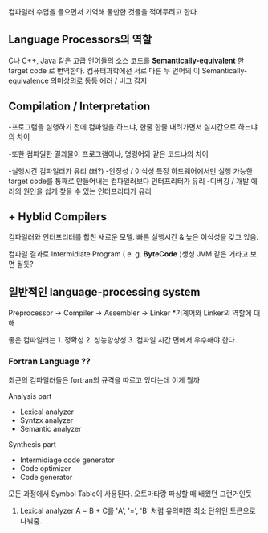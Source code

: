 


컴파일러 수업을 들으면서 기억해 둘만한 것들을 적어두려고 한다.

## Language Processors의 역할

C나 C++, Java 같은 고급 언어들의 소스 코드를
**Semantically-equivalent** 한 target code 로 번역한다. 
컴퓨터과학에선 서로 다른 두 언어의 이 Semantically-equivalence 의미상의로 동등
에러 / 버그 감지

## Compilation  /  Interpretation

 
-프로그램을 실행하기 전에 컴파일을 하느냐, 한줄 한줄 내려가면서 실시간으로 하느냐의 차이

-또한 컴파일한 결과물이 프로그램이냐, 명령어와 같은 코드냐의 차이

-실행시간 
	컴파일러가 유리 (왜?)
-안정성 / 이식성
	특정 하드웨어에서만 실행 가능한 target code를 통째로 만들어내는 컴파일러보다 인터프리터가 유리
-디버깅 / 개발
	에러의 원인을 쉽게 찾을 수 있는 인터프리터가 유리

## + Hyblid Compilers
컴파일러와 인터프리터를 합친 새로운 모델. 빠른 실행시간 & 높은 이식성을 갖고 있음.

컴파일 결과로 Intermidiate Program ( e. g. **ByteCode** )생성
JVM 같은 거라고 보면 될듯?

## 일반적인 language-processing system 

Preprocessor -> Compiler -> Assembler -> Linker
*기계어와 Linker의 역할에 대해

좋은 컴파일러는 1. 정확성 2. 성능향상성 3. 컴파일 시간 면에서 우수해야 한다.

### Fortran Language ??
최근의 컴파일러들은 fortran의 규격을 따르고 있다는데 이게 뭘까

 Analysis part
 
 - Lexical analyzer
 - Syntzx analyzer
 - Semantic analyzer

Synthesis part

 - Intermidiage code generator
 - Code optimizer
 - Code generator

모든 과정에서 Symbol Table이 사용된다. 오토마타랑 파싱할 때 배웠던 그런거인듯

1. Lexical analyzer
	A = B + C를 'A', '=', 'B' 처럼 유의미한 최소 단위인 토큰으로 나눠줌.
	
 





 


	
<!--stackedit_data:
eyJoaXN0b3J5IjpbLTE5NTE1NjU5MTYsMjY4NTE0MTkwLC0xNj
MzMTc3MDE2LC00MDM3ODczODMsLTE0MTY3ODMwNzBdfQ==
-->